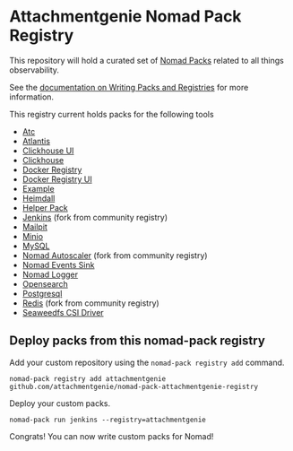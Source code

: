 # Attachmentgenie Nomad Pack Registry

This repository will hold a curated set of [Nomad Packs](https://github.com/hashicorp/nomad-pack) related to all things observability.

See the [documentation on Writing Packs and Registries](https://github.com/hashicorp/nomad-pack/blob/main/docs/writing-packs.md) for more information.

This registry current holds packs for the following tools

* [Atc](./packs/atc/README.md)
* [Atlantis](./packs/atlantis/README.md)
* [Clickhouse UI](./packs/clickhouse-ui/README.md)
* [Clickhouse](./packs/clickhouse/README.md)
* [Docker Registry](./packs/docker-registry/README.md)
* [Docker Registry UI](./packs/docker-registry-ui/README.md)
* [Example](./packs/example/README.md)
* [Heimdall](./packs/heimdall/README.md)
* [Helper Pack](./packs/attachmentgenie_pack_helpers/README.md)
* [Jenkins](./packs/jenkins/README.md)  (fork from community registry)
* [Mailpit](./packs/mailpit/README.md)
* [Minio](./packs/minio/README.md)
* [MySQL](./packs/mysql/README.md)
* [Nomad Autoscaler](./packs/nomad_autoscaler/README.md)  (fork from community registry)
* [Nomad Events Sink](./packs/nomad_events_sink/README.md)
* [Nomad Logger](./packs/nomad_logger/README.md)
* [Opensearch](./packs/opensearch/README.md)
* [Postgresql](./packs/pgsql/README.md)
* [Redis](./packs/redis/README.md)  (fork from community registry)
* [Seaweedfs CSI Driver](./packs/seaweedfs_csi/README.md)

## Deploy packs from this nomad-pack registry

Add your custom repository using the `nomad-pack registry add` command.

```
nomad-pack registry add attachmentgenie github.com/attachmentgenie/nomad-pack-attachmentgenie-registry
```

Deploy your custom packs.

```
nomad-pack run jenkins --registry=attachmentgenie
```

Congrats! You can now write custom packs for Nomad!